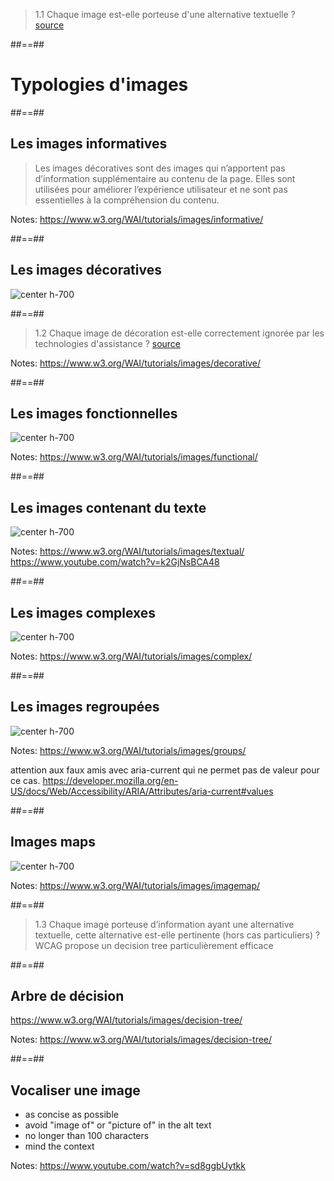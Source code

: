 <!-- .slide: class="quote-slide" -->

> 1.1 Chaque image est-elle porteuse d'une alternative textuelle ?
[source](https://accessibilite.numerique.gouv.fr/methode/criteres-et-tests/#1.1)

##==##

<!-- .slide: .slide: data-background="#3d4349" class="transition" -->

# Typologies d'images

##==##

<!-- .slide: class="with-code-bg-dark" -->

## Les images informatives

> Les images décoratives sont des images qui n’apportent pas d’information supplémentaire au contenu de la page. Elles sont utilisées pour améliorer l’expérience utilisateur et ne sont pas essentielles à la compréhension du contenu.


Notes:
https://www.w3.org/WAI/tutorials/images/informative/

##==##

<!-- .slide: class="with-code-bg-dark" -->

## Les images décoratives

![center h-700](./assets/images/image-decorative.png)

##==##

<!-- .slide: class="quote-slide" -->

> 1.2 Chaque image de décoration est-elle correctement ignorée par les technologies d'assistance ?
[source](https://accessibilite.numerique.gouv.fr/methode/criteres-et-tests/#1.1)

Notes:
https://www.w3.org/WAI/tutorials/images/decorative/

##==##

<!-- .slide: class="with-code-bg-dark" -->

## Les images fonctionnelles

![center h-700](./assets/images/image-fonctionnelle.jpeg)

Notes:
https://www.w3.org/WAI/tutorials/images/functional/

##==##

<!-- .slide: class="with-code-bg-dark" -->

## Les images contenant du texte

![center h-700](./assets/images/image-text.webp)


Notes:
https://www.w3.org/WAI/tutorials/images/textual/
https://www.youtube.com/watch?v=k2GjNsBCA48

##==##

<!-- .slide: class="with-code-bg-dark" -->

## Les images complexes

![center h-700](./assets/images/image-complexe.jpg)

Notes:
https://www.w3.org/WAI/tutorials/images/complex/

##==##

<!-- .slide: class="with-code-bg-dark" -->

## Les images regroupées

![center h-700](./assets/images/image-regroupees.png)


Notes:
https://www.w3.org/WAI/tutorials/images/groups/

attention aux faux amis avec aria-current qui ne permet pas de valeur pour ce cas.
https://developer.mozilla.org/en-US/docs/Web/Accessibility/ARIA/Attributes/aria-current#values

##==##

## Images maps

![center h-700](./assets/images/image-maps.png)

Notes:
https://www.w3.org/WAI/tutorials/images/imagemap/


##==##

<!-- .slide: class="quote-slide" -->

> 1.3 Chaque image porteuse d’information ayant une alternative textuelle, cette alternative est-elle pertinente (hors cas particuliers) ?
WCAG propose un decision tree particulièrement efficace

##==##

<!-- .slide: class="with-code-bg-dark" -->

## Arbre de décision

https://www.w3.org/WAI/tutorials/images/decision-tree/

Notes:
https://www.w3.org/WAI/tutorials/images/decision-tree/

##==##

## Vocaliser une image

- as concise as possible
- avoid "image of" or "picture of" in the alt text
- no longer than 100 characters
- mind the context

Notes:
https://www.youtube.com/watch?v=sd8ggbUytkk

